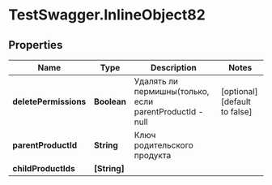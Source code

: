 # TestSwagger.InlineObject82

## Properties

Name | Type | Description | Notes
------------ | ------------- | ------------- | -------------
**deletePermissions** | **Boolean** | Удалять ли пермишны(только, если parentProductId - null | [optional] [default to false]
**parentProductId** | **String** | Ключ родительского продукта | 
**childProductIds** | **[String]** |  | 


